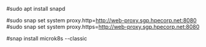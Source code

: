 #sudo apt install snapd

#sudo snap set system proxy.http=http://web-proxy.sgp.hpecorp.net:8080  
#sudo snap set system proxy.https=http://web-proxy.sgp.hpecorp.net:8080  

#snap install microk8s --classic
